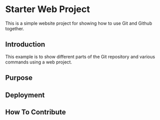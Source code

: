 # Starter Web Project


This is a simple website project for showing how to use Git and Github together.

## Introduction

This example is to show different parts of the Git repository and various commands using a web project.
## Purpose

## Deployment 

## How To Contribute
